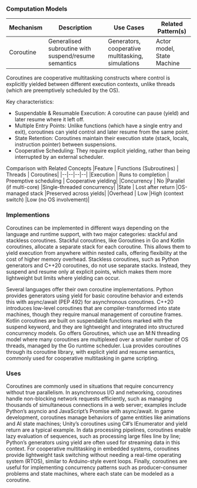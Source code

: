 
### Computation Models

| Mechanism | Description | Use Cases | Related Pattern(s) |
|---|---|---|---|
| Coroutine | Generalised subroutine with suspend/resume semantics | Generators, cooperative multitasking, simulations | Actor model, State Machine |

Coroutines are cooperative multitasking constructs where control is explicitly yielded
between different execution contexts, unlike threads (which are preemptively scheduled
by the OS).

Key characteristics:
- Suspendable & Resumable Execution: A coroutine can pause (yield) and later resume where it left off.
- Multiple Entry Points: Unlike functions (which have a single entry and exit), coroutines can yield
  control and later resume from the same point.
- State Retention: Coroutines maintain their execution state (stack, locals, instruction pointer)
  between suspensions.
- Cooperative Scheduling: They require explicit yielding, rather than being interrupted by an external
  scheduler.


Comparison with Related Concepts
|Feature	| Functions (Subroutines)	| Threads	| Coroutines|
|--|--|--|--|
|Execution	| Runs to completion	| Preemptive scheduling	| Cooperative yielding|
|Concurrency	| No	|Parallel (if multi-core)	|Single-threaded concurrency|
|State	| Lost after return	|OS-managed stack	|Preserved across yields|
|Overhead	| Low	|High (context switch)	|Low (no OS involvement)|


### Implementions

Coroutines can be implemented in different ways depending on the language and runtime support, with
two major categories: stackful and stackless coroutines. Stackful coroutines, like Goroutines in Go
and Kotlin coroutines, allocate a separate stack for each coroutine. This allows them to yield execution
from anywhere within nested calls, offering flexibility at the cost of higher memory overhead. Stackless
coroutines, such as Python generators and C++20 coroutines, do not use separate stacks. Instead, they
suspend and resume only at explicit points, which makes them more lightweight but limits where yielding
can occur.

Several languages offer their own coroutine implementations. Python provides generators using yield for
basic coroutine behavior and extends this with async/await (PEP 492) for asynchronous coroutines.
C++20 introduces low-level coroutines that are compiler-transformed into state machines, though they
require manual management of coroutine frames. Kotlin coroutines are built on suspendable functions
marked with the suspend keyword, and they are lightweight and integrated into structured concurrency
models. Go offers Goroutines, which use an M:N threading model where many coroutines are multiplexed
over a smaller number of OS threads, managed by the Go runtime scheduler. Lua provides coroutines
through its coroutine library, with explicit yield and resume semantics, commonly used for cooperative 
multitasking in game scripting.


### Uses

Coroutines are commonly used in situations that require concurrency without true parallelism. In
asynchronous I/O and networking, coroutines handle non-blocking network requests efficiently, such
as managing thousands of simultaneous connections in a web server; examples include Python’s asyncio
and JavaScript’s Promise with async/await. In game development, coroutines manage behaviors of game
entities like animations and AI state machines; Unity’s coroutines using C#’s IEnumerator and yield
return are a typical example. In data processing pipelines, coroutines enable lazy evaluation of
sequences, such as processing large files line by line; Python’s generators using yield are often
used for streaming data in this context. For cooperative multitasking in embedded systems, coroutines
provide lightweight task switching without needing a real-time operating system (RTOS), similar
to Arduino-style event loops. Finally, coroutines are useful for implementing concurrency patterns
such as producer-consumer problems and state machines, where each state can be modeled as a coroutine.

